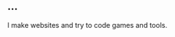 ##  ...

I make websites and try to code games and tools.
<!---
gecotron/gecotron is a ✨ special ✨ repository because its `README.md` (this file) appears on your GitHub profile.
You can click the Preview link to take a look at your changes.
--->

